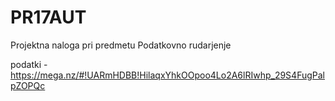# PR17AUT
Projektna naloga pri predmetu Podatkovno rudarjenje

podatki - https://mega.nz/#!UARmHDBB!HilaqxYhkOOpoo4Lo2A6lRIwhp_29S4FugPalpZOPQc
